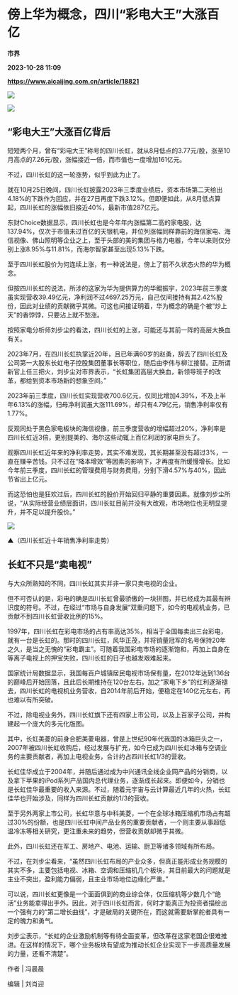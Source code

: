 # 傍上华为概念，四川“彩电大王”大涨百亿
**市界**

**2023-10-28 11:09**

**https://www.aicaijing.com.cn/article/18821**

![](https://cdn.aicaijing.com.cn/img/ed848c40-757e-11ee-81b8-872f8dae5b64/jpg)

![](https://p3-sign.toutiaoimg.com/tos-cn-i-6w9my0ksvp/44ed4c38d47f4291adfd9c8208f73b7f~tplv-tt-shrink:640:0.image?from=2091602832&traceid=202310281843293A20940AC9F134B5E97A&x-expires=2147483647&x-signature=IfIXBiu9FOD2Jw8mtZ4HzymIPFs%3D)

**“彩电大王”大涨百亿背后**
----------------

短短两个月，曾有“彩电大王”称号的四川长虹，就从8月低点的3.77元/股，涨至10月高点的7.26元/股，涨幅接近一倍，而市值也一度增加161亿元。

不过，四川长虹的这一轮涨势，似乎到此为止了。

就在10月25日晚间，四川长虹披露2023年三季度业绩后，资本市场第二天给出4.18%的下跌作为回应，并在27日再度下跌3.12%。但即便如此，从8月低点算起，四川长虹的涨幅依旧接近40%，最新市值287亿元。

东财Choice数据显示，四川长虹也是今年年内涨幅第二高的家电股，达137.94%，仅次于市值未过百亿的天银机电，并位列涨幅同样靠前的海信家电、海信视像、佛山照明等企业之上，至于头部的美的集团与格力电器，今年以来则仅分别上涨8.95%与11.81%，而海尔智家甚至出现5.13%下跌。

至于四川长虹股价为何连续上涨，有一种说法是，傍上了前不久状态火热的华为概念。

但按四川长虹的说法，所涉的这家为华为提供算力的华鲲振宇，2023年前三季度虽实现营收39.49亿元，净利润不过4697.25万元，自己仅间接持有其2.42%股份，因此对业绩的贡献微乎其微。可这也间接证明着，华为概念的确是个被“炒上天”的香饽饽，只要沾上就不愁涨。

按照家电分析师刘步尘的看法，四川长虹的上涨，可能还与其前一阵的高层大换血有关。

2023年7月，在四川长虹执掌近20年，且已年满60岁的赵勇，辞去了四川长虹及公司第一大股东长虹电子控股集团董事长等职位，随后由李伟与柳江接替。正所谓新官上任三把火，刘步尘对市界表示，“长虹集团高层大换血，新领导班子的改革，都给到资本市场新的想象空间。”

2023年前三季度，四川长虹实现营收700.6亿元，仅同比增加4.39%，不及上半年6.13%的涨幅，归母净利润虽大涨111.69%，却只有4.79亿元，销售净利率仅有1.77%。

反观同处于黑色家电板块的海信视像，前三季度营收的增幅超过20%，净利率是四川长虹近3倍，更别提美的、海尔这些动辄上百亿利润的家电巨头了。

观察四川长虹近年来的净利率走势，其实不难发现，其长期甚至没有超过3%，一直在赚辛苦钱。只不过在“降本增效”等因素的影响下，才再度有所缓慢增长。比如今年前三季度，四川长虹的管理费用与财务费用，分别下滑4.57%与40%，因此节省出上亿元。

而这恐怕也是狂欢过后，四川长虹的股价开始回归平静的重要因素。就像刘步尘所说，“从实际经营业绩层面讲，四川长虹目前并没有大改观，市场地位也无明显提升，并不足以提升股价。”

![](https://p3-sign.toutiaoimg.com/tos-cn-i-6w9my0ksvp/7a4a991333974cea9729ba1b093c0faa~tplv-tt-shrink:640:0.image?from=2091602832&traceid=202310281843293A20940AC9F134B5E97A&x-expires=2147483647&x-signature=V4fCWG4ecs1ePa1My2bKWe9El2Q%3D)

▲（四川长虹近十年销售净利率走势）

**长虹不只是“卖电视”**
--------------

与大众所熟知的不同，四川长虹其实并非一家只卖电视的企业。

但不可否认的是，彩电的确是四川长虹曾最骄傲的一块拼图，并已经成为其最有辨识度的符号。不过，在经过“市场与自身发展”双重问题下，如今的电视机业务，已贡献不到四川长虹营收比例的15%。

1997年，四川长虹在彩电市场的占有率高达35%，相当于全国每卖出三台彩电，就有一台是长虹的。那时的四川长虹，风华正茂，并将销量冠军的名号保持20年之久，是当之无愧的“彩电霸主”。可随着我国彩电市场的逐渐饱和，再加上自身在等离子电视上的押宝失败，四川长虹的日子也越发艰难起来。

国家统计局数据显示，我国每百户城镇居民电视市场保有量，在2012年达到136台的巅峰后开始回落，且此后长期维持在120台左右。加之“家电下乡”的红利逐渐褪去，四川长虹的电视机业务营收，自2014年前后开始，便稳定在140亿元左右，再也难以有所突破。

不过，除电视业务外，四川长虹旗下还有四家上市公司，以及上百家子公司，并构建起一个庞大的多元化版图。

其中，长虹美菱的前身合肥美菱电器，曾是上世纪90年代我国的冰箱巨头之一，2007年被四川长虹收购后，经过发展与扩充，如今已成为四川长虹冰箱与空调业务的主要贡献者，再加上电视业务，合计约占四川长虹1/3的营收。

长虹佳华成立于2004年，并随后通过成为中兴通讯全线企业网产品的分销商，以及拿下苹果的iPod系列产品国内总代理业务，逐渐成长起来。即便如今，分销也是长虹佳华最重要的收入来源。不过，随着元宇宙与云计算最近几年的火热，长虹佳华也开始涉及，同样为四川长虹贡献约1/3的营收。

至于另外两家上市公司，长虹华意与中科美菱，一个在全球冰箱压缩机市场占有超过30%的份额，也是四川长虹中间产品业务的重要贡献者，一个则主要从事超低温冷冻等相关研究，更注重未来的趋势，但营收贡献却微乎其微。

此外，四川长虹还在军工、房地产、电池、运输、厨卫等诸多领域有所布局。

不过，在刘步尘看来，“虽然四川长虹布局的产业众多，但真正能形成业务规模的其实不多，主要包括电视、冰箱、空调和压缩机几个板块，其目前最大的问题就是主业不突出，盈利能力偏弱，且主业市场地位边缘化严重。”

可以说，四川长虹更像是一个面面俱到的商业综合体，仅压缩机等少数几个“绝活”业务能拿得出手外。因此，对于四川长虹而言，何时才能真正为投资者描绘出一个强有力的“第二增长曲线”，才是破局的关键所在，而这就需要新掌舵者具有一定的魄力和勇气。

刘步尘表示，“长虹的企业激励机制等有待全面变革，但改革在这家老国企很难推进。在这样的情况下，哪个业务板块有望成为推动长虹企业实现下一步高质量发展的力量，还看不清楚”。

作者 | 冯晨晨

编辑 | 刘肖迎